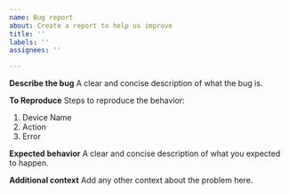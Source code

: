 ```yaml
---
name: Bug report
about: Create a report to help us improve
title: ''
labels: ''
assignees: ''

---
```


**Describe the bug**
A clear and concise description of what the bug is.

**To Reproduce**
Steps to reproduce the behavior:
1. Device Name
2. Action
3. Error


**Expected behavior**
A clear and concise description of what you expected to happen.

**Additional context**
Add any other context about the problem here.
